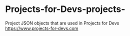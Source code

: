 # Projects-for-Devs-projects-
Project JSON objects that are used in Projects for Devs https://www.projects-for-devs.com
